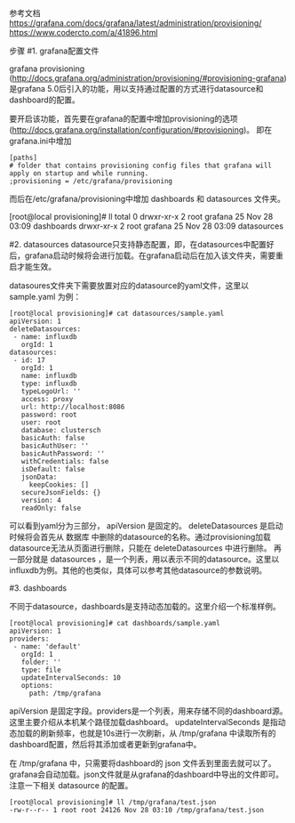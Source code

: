 参考文档
https://grafana.com/docs/grafana/latest/administration/provisioning/
https://www.codercto.com/a/41896.html

步骤
#1. grafana配置文件

grafana provisioning (http://docs.grafana.org/administration/provisioning/#provisioning-grafana)是grafana 5.0后引入的功能，用以支持通过配置的方式进行datasource和dashboard的配置。

要开启该功能，首先要在grafana的配置中增加provisioning的选项(http://docs.grafana.org/installation/configuration/#provisioning)。 即在grafana.ini中增加

```
[paths]
# folder that contains provisioning config files that grafana will apply on startup and while running.
;provisioning = /etc/grafana/provisioning
```

而后在/etc/grafana/provisioning中增加 dashboards 和 datasources 文件夹。

[root@local provisioning]# ll
total 0
drwxr-xr-x 2 root grafana 25 Nov 28 03:09 dashboards
drwxr-xr-x 2 root grafana 25 Nov 28 03:09 datasources

#2. datasources
datasource只支持静态配置，即，在datasources中配置好后，grafana启动时候将会进行加载。在grafana启动后在加入该文件夹，需要重启才能生效。

datasoures文件夹下需要放置对应的datasource的yaml文件，这里以 sample.yaml 为例：
```
[root@local provisioning]# cat datasources/sample.yaml 
apiVersion: 1
deleteDatasources:
 - name: influxdb
   orgId: 1
datasources:
 - id: 17
   orgId: 1
   name: influxdb
   type: influxdb
   typeLogoUrl: ''
   access: proxy
   url: http://localhost:8086
   password: root
   user: root
   database: clustersch
   basicAuth: false
   basicAuthUser: ''
   basicAuthPassword: ''
   withCredentials: false
   isDefault: false
   jsonData:
     keepCookies: []
   secureJsonFields: {}
   version: 4
   readOnly: false
```

可以看到yaml分为三部分， apiVersion 是固定的。 deleteDatasources 是启动时候将会首先从 数据库 中删除的datasource的名称。通过provisioning加载datasource无法从页面进行删除，只能在 deleteDatasources 中进行删除。 再一部分就是 datasources ，是一个列表，用以表示不同的datasource。这里以influxdb为例。其他的也类似，具体可以参考其他datasource的参数说明。


#3. dashboards

不同于datasource，dashboards是支持动态加载的。这里介绍一个标准样例。

```
[root@local provisioning]# cat dashboards/sample.yaml 
apiVersion: 1
providers:
 - name: 'default'
   orgId: 1
   folder: ''
   type: file
   updateIntervalSeconds: 10
   options:
     path: /tmp/grafana
```

apiVersion 是固定字段。providers是一个列表，用来存储不同的dashboard源。这里主要介绍从本机某个路径加载dashboard。 updateIntervalSeconds 是指动态加载的刷新频率，也就是10s进行一次刷新，从 /tmp/grafana 中读取所有的dashboard配置，然后将其添加或者更新到grafana中。

在 /tmp/grafana 中，只需要将dashboard的 json 文件丢到里面去就可以了。grafana会自动加载。json文件就是从grafana的dashboard中导出的文件即可。注意一下相关 datasource 的配置。
```
[root@local provisioning]# ll /tmp/grafana/test.json 
-rw-r--r-- 1 root root 24126 Nov 28 03:10 /tmp/grafana/test.json
```



